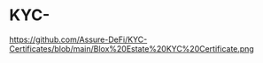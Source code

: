 # KYC-
https://github.com/Assure-DeFi/KYC-Certificates/blob/main/Blox%20Estate%20KYC%20Certificate.png
